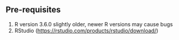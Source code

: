 ## Pre-requisites
1. R version 3.6.0 slightly older, newer R versions may cause bugs
2. RStudio (https://rstudio.com/products/rstudio/download/)
